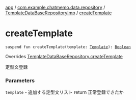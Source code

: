 [app](../../index.md) / [com.example.chatmemo.data.repository](../index.md) / [TemplateDataBaseRepositoryImp](index.md) / [createTemplate](./create-template.md)

# createTemplate

`suspend fun createTemplate(template: `[`Template`](../../com.example.chatmemo.domain.model.entity/-template/index.md)`): `[`Boolean`](https://kotlinlang.org/api/latest/jvm/stdlib/kotlin/-boolean/index.html)

Overrides [TemplateDataBaseRepository.createTemplate](../-template-data-base-repository/create-template.md)

定型文登録

### Parameters

`template` - 追加する定型文リスト
return 正常登録できたか